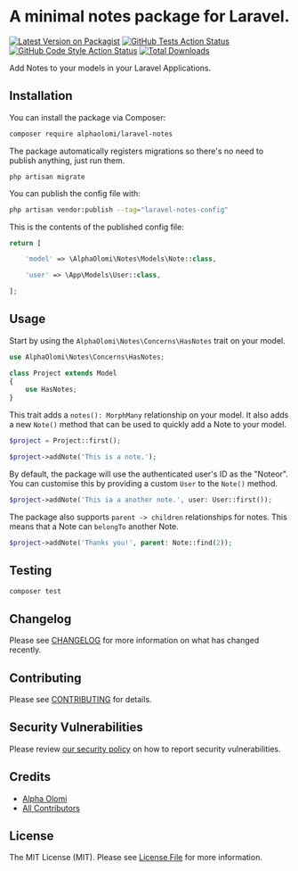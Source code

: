 # A minimal notes package for Laravel.

[![Latest Version on Packagist](https://img.shields.io/packagist/v/alphaolomi/laravel-notes.svg?style=flat-square)](https://packagist.org/packages/alphaolomi/laravel-notes)
[![GitHub Tests Action Status](https://img.shields.io/github/workflow/status/alphaolomi/laravel-notes/run-tests?label=tests)](https://github.com/alphaolomi/laravel-notes/actions?query=workflow%3Arun-tests+branch%3Amain)
[![GitHub Code Style Action Status](https://img.shields.io/github/workflow/status/alphaolomi/laravel-notes/Check%20&%20fix%20styling?label=code%20style)](https://github.com/alphaolomi/laravel-notes/actions?query=workflow%3A"Check+%26+fix+styling"+branch%3Amain)
[![Total Downloads](https://img.shields.io/packagist/dt/alphaolomi/laravel-notes.svg?style=flat-square)](https://packagist.org/packages/alphaolomi/laravel-notes)

Add Notes to your models in your Laravel Applications.

## Installation

You can install the package via Composer:

```bash
composer require alphaolomi/laravel-notes
```

The package automatically registers migrations so there's no need to publish anything, just run them.

```
php artisan migrate
```

You can publish the config file with:

```bash
php artisan vendor:publish --tag="laravel-notes-config"
```

This is the contents of the published config file:

```php
return [

    'model' => \AlphaOlomi\Notes\Models\Note::class,

    'user' => \App\Models\User::class,

];
```

## Usage

Start by using the `AlphaOlomi\Notes\Concerns\HasNotes` trait on your model.

```php
use AlphaOlomi\Notes\Concerns\HasNotes;

class Project extends Model
{
    use HasNotes;
}
```

This trait adds a `notes(): MorphMany` relationship on your model. It also adds a new `Note()` method that can be used to quickly add a Note to your model.

```php
$project = Project::first();

$project->addNote('This is a note.');
```

By default, the package will use the authenticated user's ID as the "Noteor". You can customise this by providing a custom `User` to the `Note()` method.

```php
$project->addNote('This ia a another note.', user: User::first());
```

The package also supports `parent -> children` relationships for notes. This means that a Note can `belongTo` another Note.

```php
$project->addNote('Thanks you!', parent: Note::find(2));
```

## Testing

```bash
composer test
```

## Changelog

Please see [CHANGELOG](CHANGELOG.md) for more information on what has changed recently.

## Contributing

Please see [CONTRIBUTING](https://github.com/spatie/.github/blob/main/CONTRIBUTING.md) for details.

## Security Vulnerabilities

Please review [our security policy](../../security/policy) on how to report security vulnerabilities.

## Credits

- [Alpha Olomi](https://github.com/alphaolomi)
- [All Contributors](../../contributors)

## License

The MIT License (MIT). Please see [License File](LICENSE.md) for more information.
